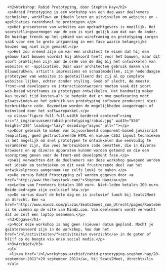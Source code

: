      <h2>Workshop: Rabid Prototyping, door Stephen Hay</h2>
     <p>Rabid Prototyping is een workshop van een dag waar deelnemers technieken, workflows en ideeën leren en uitwisselen om websites en -applicaties razendsnel te prototypen.</p>
     <p>Het presenteren van websites aan opdrachtgevers is moeilijk. Het voorstellingsvermogen van de een is niet gelijk aan dat van de ander. De huidige trends op het gebied van wireframing en prototyping zorgen vaak voor een te grote inspanning in een fase waarin belangrijke keuzes nog niet zijn gemaakt.</p>
     <p>Het zou vreemd zijn om van een architect te eisen dat hij een gebouw laat bouwen voordat hij akkoord heeft voor het bouwen, maar dit soort praktijken zijn aan de orde van de dag bij het ontwikkelen van websites en -applicaties. Daar waar architecten gebruik maken van blauwdrukken, artist's impressions en schaalmodellen, zijn hedendaagse prototypen van websites zo gedetailleerd dat zij al op complete websites lijken, echter zonder styling. Goed of slecht, de meeste front-end developers en interactieontwerpers moeten vaak dit soort web-based wireframes en prototypen ontwikkelen. Het handmatig maken kan teveel tijd kosten—als je bedenkt dat er nog goedkeuring moet plaatsvinden—en het gebruik van prototyping software produceert niet-herbruikbare code. Bovendien worden de mogelijkheden aangedragen of beïnvloed door het softwarepakket.</p>
     <p class="figure full full-width bordered centered"><img src="/_img/cursussen/rabid-prototyping/rabid.jpg" width="550" height="230" loading="lazy" decoding="async" alt=""></p>
     <p>Door gebruik te maken van bijvoorbeeld component-based javascript templating, goed gestructureerde HTML en nieuwe CSS3 layout technieken is het mogelijk om snel prototypen te ontwikkelen die eenvoudig te veranderen zijn, die veel herbruikbare code bevatten, die in diverse browsers en op diverse apparaten kunnen worden getoond en die een voorsprong geven voor de front-end development fase.</p>
     <p>Wij verwachten dat de deelnemers van deze workshop gewapend worden met ideeën en technieken om dit vaak frustrerende deel van het ontwikkelproces aangenaam (en zelfs leuk) te maken.</p>
     <p>De cursus Rabid Prototyping zal worden gegeven door <a href="http://www.the-haystack.com/">Stephen Hay</a></p>
     <p>Leden van Fronteers betalen 100 euro. Niet-leden betalen 200 euro. Beide bedragen zijn exclusief btw.</p>
     <p>De cursus duurt de hele dag en is inclusief lunch bij Seats2Meet in Utrecht. Een <a href="http://www.mindz.com/plazas/Seats2meet_com_Utrecht/pages/Routebeschrijving_en_contact">routebeschrijving</a> is te vinden op de site van Mindz.com. Van deelnemers wordt verwacht dat ze zelf een laptop meenemen.</p>
     <h3>Opgave</h3>
     <p>Voor deze workshop is nog geen (nieuwe) datum gepland. Mocht je geïnteresseerd zijn in de workshop, hou dan het href="/nl/activiteiten/">activiteiten overzicht</a> in de gaten of blijf op de hoogte via onze social media.</p>
     <h3>Archief</h3>
     <ul>
      <li><a href="/nl/workshops-archief/rabid-prototyping-stephen-hay/20-september-2011">20 september 2011</a>, bij Seats2Meet, Utrecht</li>
     </ul>
